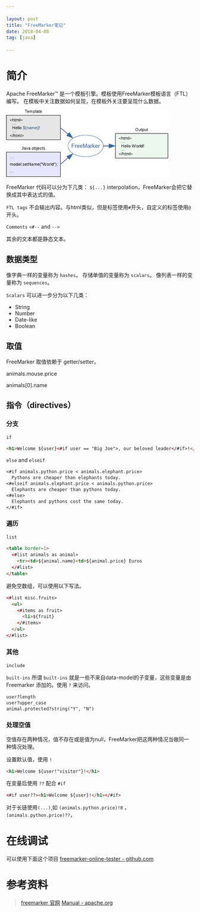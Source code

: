 ```yaml
---

layout: post
title: "FreeMarker笔记"
date: 2018-04-08
tag: [java]

---
```


# 简介
Apache FreeMarker™ 是一个模板引擎。模板使用FreeMarker模板语言（FTL）编写。
在模板中关注数据如何呈现，在模板外关注要呈现什么数据。

![freemarker](/assets/freemarker.png)

FreeMarker 代码可以分为下几类：
`${...}` interpolation，FreeMarker会把它替换成其中表达式的值。

`FTL tags` 不会输出内容。与html类似，但是标签使用`#`开头，自定义的标签使用`@`开头。

`Comments` `<#--` and `-->`

其余的文本都是静态文本。

## 数据类型
像字典一样的变量称为 `hashes`。
存储单值的变量称为 `scalars`。
像列表一样的变量称为 `sequences`。

`Scalars` 可以进一步分为以下几类：

- String
- Number
- Date-like
- Boolean

## 取值
FreeMarker 取值依赖于 getter/setter。

animals.mouse.price

animals[0].name

## 指令（directives）
### 分支
`if`
```html
<h1>Welcome ${user}<#if user == "Big Joe">, our beloved leader</#if>!</h1>
```
`else` and `elseif`
```ftl
<#if animals.python.price < animals.elephant.price>
  Pythons are cheaper than elephants today.
<#elseif animals.elephant.price < animals.python.price>
  Elephants are cheaper than pythons today.
<#else>
  Elephants and pythons cost the same today.
</#if>
```
### 遍历
`list`
```html
<table border=1>
  <#list animals as animal>
    <tr><td>${animal.name}<td>${animal.price} Euros
  </#list>
</table>
```
避免空数组，可以使用以下写法。
```html
<#list misc.fruits>
  <ul>
    <#items as fruit>
      <li>${fruit}
    </#items>
  </ul>
</#list>
```
### 其他
`include`

`built-ins`
所谓 `built-ins` 就是一些不来自data-model的子变量，这些变量是由 Freemarker 添加的。使用 `?` 来访问。
```
user?length 
user?upper_case
animal.protected?string("Y", "N")
```

### 处理空值
空值存在两种情况，值不存在或是值为null，FreeMarker把这两种情况当做同一种情况处理。

设置默认值，使用 `!`
```html
<h1>Welcome ${user!"visitor"}!</h1>
```
在变量后使用 `??` 配合 `#if`
```html
<#if user??><h1>Welcome ${user}!</h1></#if>
```
对于长链使用`(...)`,如 `(animals.python.price)!0` ， `(animals.python.price)??`，

# 在线调试
可以使用下面这个项目
[freemarker-online-tester - github.com](https://github.com/apache/freemarker-online-tester)

# 参考资料
> [freemarker 官网](https://freemarker.apache.org/)
> [Manual - apache.org](https://freemarker.apache.org/docs/index.html)